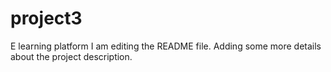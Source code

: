 # project3
E learning platform
I am editing the README file. Adding some more details about the project description.
